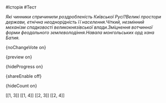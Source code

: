 #Історія #Тест

*Які чинники спричинили роздробленість Київської Русі?Великі простори держави, етнічна неоднорідність її населення.Чіткий, незмінний механізм спадковості великокнязівської влади.Зміцнення вотчинної форми феодального землеволодіння.Навала монгольських орд хана Батия.*

{noChangeVote on}

{preview on}

{hideProgress on}

{shareEnable off}

{hideCount on}

[[1, 3]]
[[1, 4]]
[[2, 3]]
[[2, 4]]
